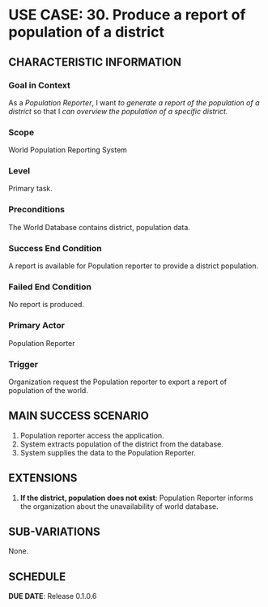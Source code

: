 # USE CASE: 30. Produce a report of population of a district

## CHARACTERISTIC INFORMATION

### Goal in Context
As a *Population Reporter*, I want *to generate a report of the population of a district* so that I *can overview the population of a specific district.*

### Scope
World Population Reporting System

### Level
Primary task.

### Preconditions
The World Database contains district, population data.

### Success End Condition
A report is available for Population reporter to provide a district population.

### Failed End Condition
No report is produced.

### Primary Actor
Population Reporter

### Trigger
Organization request the Population reporter to export a report of population of the world.

## MAIN SUCCESS SCENARIO
1. Population reporter access the application.
2. System extracts population of the district from the database.
3. System supplies the data to the Population Reporter.

## EXTENSIONS
1. **If the district, population does not exist**:
    Population Reporter informs the organization about the unavailability of world database.

## SUB-VARIATIONS
None.

## SCHEDULE
**DUE DATE**: Release 0.1.0.6